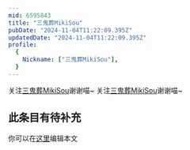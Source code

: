 ```yaml
---
mid: 6595843
title: "三鬼葬MikiSou"
pubDate: "2024-11-04T11:22:09.395Z"
updatedDate: "2024-11-04T11:22:09.395Z"
profile:
  {
    Nickname: ["三鬼葬MikiSou"],
  }
---
```


关注[三鬼葬MikiSou](https://space.bilibili.com/6595843)谢谢喵~ 关注[三鬼葬MikiSou](https://space.bilibili.com/6595843)谢谢喵~

## 此条目有待补充
你可以在[这里](https://github.com/Yuhanawa/VTuber.ICU/edit/master/src/content/v/三鬼葬MikiSou/index.md)编辑本文
